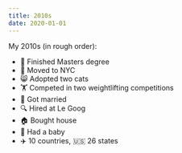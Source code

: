 ```yaml
---
title: 2010s
date: 2020-01-01
---
```


My 2010s (in rough order):

* 🏫 Finished Masters degree
* 🗽 Moved to NYC
* 😸 Adopted two cats
* 🏋️ Competed in two weightlifting competitions
* 💍 Got married
* 🔍 Hired at Le Goog
* 🏠 Bought house
* 👶 Had a baby
* ✈️ 10 countries,  🇺🇸 26 states
<!-- * ![/assets/images/2010s/octocat.png]() 2704 Github contributions -->
